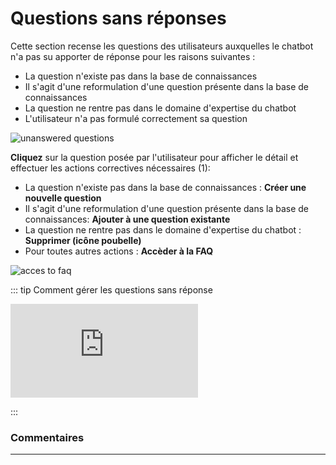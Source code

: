 # Questions sans réponses

Cette section recense les questions des utilisateurs auxquelles le chatbot n'a pas su apporter de réponse pour les raisons suivantes :

* La question n'existe pas dans la base de connaissances
* Il s'agit d'une reformulation d'une question présente dans la base de connaissances
* La question ne rentre pas dans le domaine d'expertise du chatbot
* L'utilisateur n'a pas formulé correctement sa question

<div class="image_center">
  <img :src="$withBase('/assets/img/fr/boite_de_reception/unanswered1.png')" alt="unanswered questions">
</div>


**Cliquez** sur la question posée par l'utilisateur pour afficher le détail et effectuer les actions correctives nécessaires (1):

* La question n'existe pas dans la base de connaissances : **Créer une nouvelle question**
* Il s'agit d'une reformulation d'une question présente dans la base de connaissances: **Ajouter à une question existante**
* La question ne rentre pas dans le domaine d'expertise du chatbot : **Supprimer (icône poubelle)**
* Pour toutes autres actions : **Accèder à la FAQ**

<div class="image_center">
  <img :src="$withBase('/assets/img/fr/boite_de_reception/unanswered2.jpg')" alt="acces to faq">
</div>

::: tip Comment gérer les questions sans réponse
<br style="margin: .5rem 0;" >

<iframe class="video_embed" src="https://www.youtube.com/embed/xIWY-gcGXBE?list=PLRFG2FXmQTR_EV3iWJ9HL2Go95WhNq9Qb" frameborder="0" allow="accelerometer; autoplay; encrypted-media; gyroscope; picture-in-picture" allowfullscreen></iframe>
<br style="margin: .5rem 0;" >

:::


### Commentaires
---
<div id="disqus_thread"></div>

<script>
export default {
  mounted () {
    var disqus_config = function () {
      this.page.url = "https://docs.witivio.com";  // Replace PAGE_URL with your page's canonical URL variable
      this.page.identifier = "witivio_05"; // Replace PAGE_IDENTIFIER with your page's unique identifier variable
    };

(function() { // DON'T EDIT BELOW THIS LINE
var d = document, s = d.createElement('script');
s.src = 'https://docs-witivio.disqus.com/embed.js';
s.setAttribute('data-timestamp', +new Date());
(d.head || d.body).appendChild(s);
})();
  }
}
</script>